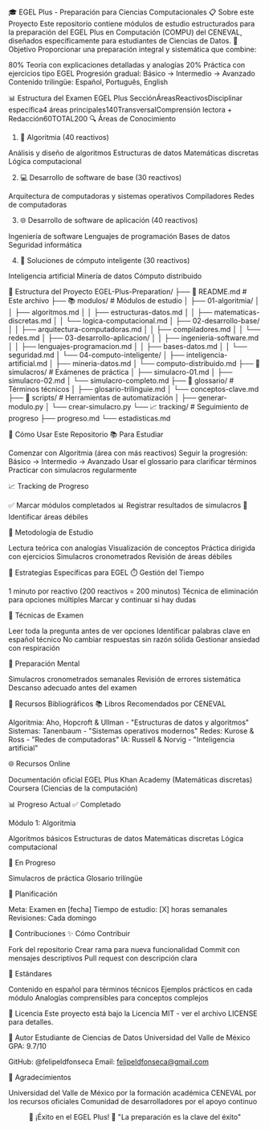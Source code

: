 🎓 EGEL Plus - Preparación para Ciencias Computacionales
📋 Sobre este Proyecto
Este repositorio contiene módulos de estudio estructurados para la preparación del EGEL Plus en Computación (COMPU) del CENEVAL, diseñados específicamente para estudiantes de Ciencias de Datos.
🎯 Objetivo
Proporcionar una preparación integral y sistemática que combine:

80% Teoría con explicaciones detalladas y analogías
20% Práctica con ejercicios tipo EGEL
Progresión gradual: Básico → Intermedio → Avanzado
Contenido trilingüe: Español, Português, English


📊 Estructura del Examen EGEL Plus
SecciónÁreasReactivosDisciplinar específica4 áreas principales140TransversalComprensión lectora + Redacción60TOTAL200
🔍 Áreas de Conocimiento
1. 🧮 Algoritmia (40 reactivos)

Análisis y diseño de algoritmos
Estructuras de datos
Matemáticas discretas
Lógica computacional

2. 💻 Desarrollo de software de base (30 reactivos)

Arquitectura de computadoras y sistemas operativos
Compiladores
Redes de computadoras

3. 🌐 Desarrollo de software de aplicación (40 reactivos)

Ingeniería de software
Lenguajes de programación
Bases de datos
Seguridad informática

4. 🤖 Soluciones de cómputo inteligente (30 reactivos)

Inteligencia artificial
Minería de datos
Cómputo distribuido


📁 Estructura del Proyecto
EGEL-Plus-Preparation/
├── 📄 README.md                    # Este archivo
├── 📚 modulos/                     # Módulos de estudio
│   ├── 01-algoritmia/
│   │   ├── algoritmos.md
│   │   ├── estructuras-datos.md
│   │   ├── matematicas-discretas.md
│   │   └── logica-computacional.md
│   ├── 02-desarrollo-base/
│   │   ├── arquitectura-computadoras.md
│   │   ├── compiladores.md
│   │   └── redes.md
│   ├── 03-desarrollo-aplicacion/
│   │   ├── ingenieria-software.md
│   │   ├── lenguajes-programacion.md
│   │   ├── bases-datos.md
│   │   └── seguridad.md
│   └── 04-computo-inteligente/
│       ├── inteligencia-artificial.md
│       ├── mineria-datos.md
│       └── computo-distribuido.md
├── 🧪 simulacros/                  # Exámenes de práctica
│   ├── simulacro-01.md
│   ├── simulacro-02.md
│   └── simulacro-completo.md
├── 📖 glossario/                   # Términos técnicos
│   ├── glosario-trilinguie.md
│   └── conceptos-clave.md
├── 🔧 scripts/                     # Herramientas de automatización
│   ├── generar-modulo.py
│   └── crear-simulacro.py
└── 📈 tracking/                    # Seguimiento de progreso
    ├── progreso.md
    └── estadisticas.md

🚀 Cómo Usar Este Repositorio
📚 Para Estudiar

Comenzar con Algoritmia (área con más reactivos)
Seguir la progresión: Básico → Intermedio → Avanzado
Usar el glossario para clarificar términos
Practicar con simulacros regularmente

📈 Tracking de Progreso

✅ Marcar módulos completados
📊 Registrar resultados de simulacros
🎯 Identificar áreas débiles

🔄 Metodología de Estudio

Lectura teórica con analogías
Visualización de conceptos
Práctica dirigida con ejercicios
Simulacros cronometrados
Revisión de áreas débiles


🎯 Estrategias Específicas para EGEL
⏱️ Gestión del Tiempo

1 minuto por reactivo (200 reactivos = 200 minutos)
Técnica de eliminación para opciones múltiples
Marcar y continuar si hay dudas

🧠 Técnicas de Examen

Leer toda la pregunta antes de ver opciones
Identificar palabras clave en español técnico
No cambiar respuestas sin razón sólida
Gestionar ansiedad con respiración

📝 Preparación Mental

Simulacros cronometrados semanales
Revisión de errores sistemática
Descanso adecuado antes del examen


📖 Recursos Bibliográficos
📚 Libros Recomendados por CENEVAL

Algoritmia: Aho, Hopcroft & Ullman - "Estructuras de datos y algoritmos"
Sistemas: Tanenbaum - "Sistemas operativos modernos"
Redes: Kurose & Ross - "Redes de computadoras"
IA: Russell & Norvig - "Inteligencia artificial"

🌐 Recursos Online

Documentación oficial EGEL Plus
Khan Academy (Matemáticas discretas)
Coursera (Ciencias de la computación)


📊 Progreso Actual
✅ Completado

 Módulo 1: Algoritmia

 Algoritmos básicos
 Estructuras de datos
 Matemáticas discretas
 Lógica computacional



🔄 En Progreso

 Simulacros de práctica
 Glosario trilíngüe

📅 Planificación

Meta: Examen en [fecha]
Tiempo de estudio: [X] horas semanales
Revisiones: Cada domingo


🤝 Contribuciones
✨ Cómo Contribuir

Fork del repositorio
Crear rama para nueva funcionalidad
Commit con mensajes descriptivos
Pull request con descripción clara

📝 Estándares

Contenido en español para términos técnicos
Ejemplos prácticos en cada módulo
Analogías comprensibles para conceptos complejos


📄 Licencia
Este proyecto está bajo la Licencia MIT - ver el archivo LICENSE para detalles.

👤 Autor
Estudiante de Ciencias de Datos
Universidad del Valle de México
GPA: 9.7/10

GitHub: @felipeldfonseca
Email: felipeldfonseca@gmail.com


🙏 Agradecimientos

Universidad del Valle de México por la formación académica
CENEVAL por los recursos oficiales
Comunidad de desarrolladores por el apoyo continuo


<div align="center">
🎯 ¡Éxito en el EGEL Plus! 🎯
"La preparación es la clave del éxito"
</div>
